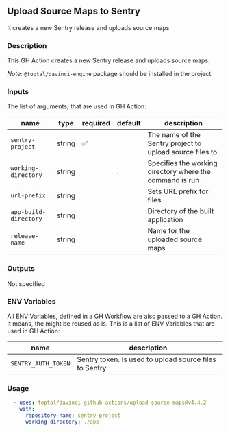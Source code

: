 ## Upload Source Maps to Sentry

It creates a new Sentry release and uploads source maps

### Description

This GH Action creates a new Sentry release and uploads source maps.

*Note:* `@toptal/davinci-engine` package should be installed in the project.

### Inputs

The list of arguments, that are used in GH Action:

| name                  | type   | required | default | description                                              |
| --------------------- | ------ | -------- | ------- | -------------------------------------------------------- |
| `sentry-project`      | string | ✅        |         | The name of the Sentry project to upload source files to |
| `working-directory`   | string |          | .       | Specifies the working directory where the command is run |
| `url-prefix`          | string |          |         | Sets URL prefix for files                                |
| `app-build-directory` | string |          |         | Directory of the built application                       |
| `release-name`        | string |          |         | Name for the uploaded source maps                        |

### Outputs

Not specified

### ENV Variables

All ENV Variables, defined in a GH Workflow are also passed to a GH Action. It means, the might be reused as is.
This is a list of ENV Variables that are used in GH Action:

| name                | description                                            |
| ------------------- | ------------------------------------------------------ |
| `SENTRY_AUTH_TOKEN` | Sentry token. Is used to upload source files to Sentry |

### Usage

```yaml
  - uses: toptal/davinci-github-actions/upload-source-maps@v4.4.2
    with:
      repository-name: sentry-project
      working-directory: ./app
```
